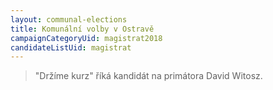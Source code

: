 ```yaml
---
layout: communal-elections
title: Komunální volby v Ostravě
campaignCategoryUid: magistrat2018
candidateListUid: magistrat
---
```



> "Držíme kurz" říká kandidát na primátora David Witosz.

